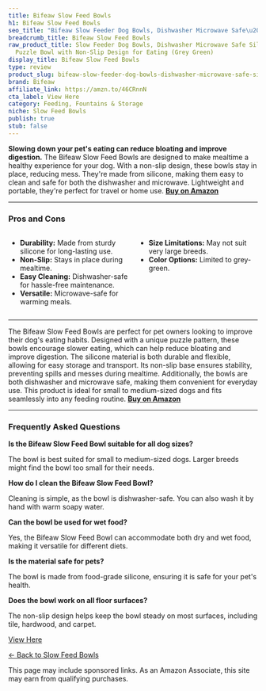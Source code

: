 ```yaml
---
title: Bifeaw Slow Feed Bowls
h1: Bifeaw Slow Feed Bowls
seo_title: "Bifeaw Slow Feeder Dog Bowls, Dishwasher Microwave Safe\u2026"
breadcrumb_title: Bifeaw Slow Feed Bowls
raw_product_title: Slow Feeder Dog Bowls, Dishwasher Microwave Safe Silicone Puppy
  Puzzle Bowl with Non-Slip Design for Eating (Grey Green)
display_title: Bifeaw Slow Feed Bowls
type: review
product_slug: bifeaw-slow-feeder-dog-bowls-dishwasher-microwave-safe-silicone-puppy-p-138f9942
brand: Bifeaw
affiliate_link: https://amzn.to/46CRnnN
cta_label: View Here
category: Feeding, Fountains & Storage
niche: Slow Feed Bowls
publish: true
stub: false
---
```


<div id="intro" class="full-width">
  <p><strong>Slowing down your pet's eating can reduce bloating and improve digestion.</strong> The Bifeaw Slow Feed Bowls are designed to make mealtime a healthy experience for your dog. With a non-slip design, these bowls stay in place, reducing mess. They're made from silicone, making them easy to clean and safe for both the dishwasher and microwave. Lightweight and portable, they're perfect for travel or home use. <a href="https://amzn.to/46CRnnN" rel="nofollow sponsored noopener" target="_blank"><strong>Buy on Amazon</strong></a></p>
</div>

<hr />
<h3 id="pros-cons">Pros and Cons</h3>
<div class="pc-grid" style="display:grid;grid-template-columns:1fr 1fr;gap:16px;">
  <ul>
    <li><strong>Durability:</strong> Made from sturdy silicone for long-lasting use.</li>
    <li><strong>Non-Slip:</strong> Stays in place during mealtime.</li>
    <li><strong>Easy Cleaning:</strong> Dishwasher-safe for hassle-free maintenance.</li>
    <li><strong>Versatile:</strong> Microwave-safe for warming meals.</li>
  </ul>
  <ul>
    <li><strong>Size Limitations:</strong> May not suit very large breeds.</li>
    <li><strong>Color Options:</strong> Limited to grey-green.</li>
  </ul>
</div>
<hr />

<div class="full-width">
  <p>The Bifeaw Slow Feed Bowls are perfect for pet owners looking to improve their dog's eating habits. Designed with a unique puzzle pattern, these bowls encourage slower eating, which can help reduce bloating and improve digestion. The silicone material is both durable and flexible, allowing for easy storage and transport. Its non-slip base ensures stability, preventing spills and messes during mealtime. Additionally, the bowls are both dishwasher and microwave safe, making them convenient for everyday use. This product is ideal for small to medium-sized dogs and fits seamlessly into any feeding routine. <a href="https://amzn.to/46CRnnN" rel="nofollow sponsored noopener" target="_blank"><strong>Buy on Amazon</strong></a></p>
</div>

<hr />
<h3 id="faqs">Frequently Asked Questions</h3>

<p><strong>Is the Bifeaw Slow Feed Bowl suitable for all dog sizes?</strong></p>
<p>The bowl is best suited for small to medium-sized dogs. Larger breeds might find the bowl too small for their needs.</p>

<p><strong>How do I clean the Bifeaw Slow Feed Bowl?</strong></p>
<p>Cleaning is simple, as the bowl is dishwasher-safe. You can also wash it by hand with warm soapy water.</p>

<p><strong>Can the bowl be used for wet food?</strong></p>
<p>Yes, the Bifeaw Slow Feed Bowl can accommodate both dry and wet food, making it versatile for different diets.</p>

<p><strong>Is the material safe for pets?</strong></p>
<p>The bowl is made from food-grade silicone, ensuring it is safe for your pet's health.</p>

<p><strong>Does the bowl work on all floor surfaces?</strong></p>
<p>The non-slip design helps keep the bowl steady on most surfaces, including tile, hardwood, and carpet.</p>
<p><a class="btn" href="https://amzn.to/46CRnnN" target="_blank" rel="nofollow sponsored noopener">View Here</a></p>
<p><a href="/roundups/feeding-fountains-storage/slow-feed-bowls/">← Back to Slow Feed Bowls</a></p>
<aside class="disclosure">This page may include sponsored links. As an Amazon Associate, this site may earn from qualifying purchases.</aside>
